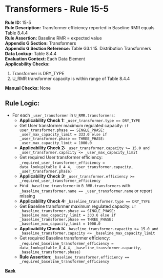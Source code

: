 # Transformers - Rule 15-5
**Rule ID:** 15-5  
**Rule Description:** Transformer efficiency reported in Baseline RMR equals Table 8.4.4  
**Rule Assertion:** Baseline RMR = expected value  
**Appendix G Section:** Transformers  
**Appendix G Section Reference:**  Table G3.1 15. Distribution Transformers  
**Data Lookup:** Table 8.4.4  
**Evaluation Context:**  Each Data Element  
**Applicability Checks:**
1. Transformer is DRY_TYPE
2. U_RMR transformer capacity is within range of Table 8.4.4  

**Manual Checks:** None  

## Rule Logic:
- For each `_user_transformer` in `U_RMR.transformers`:
    - **Applicability Check 1:** `_user_transformer.type == DRY_TYPE`  
    - Get User transformer maximum regulated capacity: `if user_transformer.phase == SINGLE_PHASE: _user_max_capacity_limit = 333.0 else if _user_transformer.phase == THREE_PHASE: _user_max_capacity_limit = 1000.0`  
    - **Applicability Check 2:** `_user_transformer.capacity >= 15.0 and _user_transformer.capacity <= _user_max_capacity_limit`
    - Get required User transformer efficiency: `_required_user_transformer_efficiency = data_lookup(table_8_4_4, _user_transformer.capacity, _user_transformer.phase)`
    - **Applicability Check 3:** `_user_transformer.efficiency >= _required_user_transformer_efficiency`
    - Find `_baseline_transformer` in `B_RMR.transformers` with `_baseline_transformer.name == _user_transformer.name` or report missing
    - **Applicability Check 4:** `_baseline_transformer.type == DRY_TYPE`
    - Get Baseline transformer maximum regulated capacity: `if _baseline_transformer.phase == SINGLE_PHASE: _baseline_max_capacity_limit = 333.0 else if _baseline_transformer.phase == THREE_PHASE: _baseline_max_capacity_limit = 1000.0`
    - **Applicability Check 5:** `_baseline_transformer.capacity >= 15.0 and _baseline_transformer.capacity <= _baseline_max_capacity_limit`
    - Get required Baseline transformer efficiency: `_required_baseline_transformer_efficiency = data_lookup(table_8_4_4, _baseline_transformer.capacity, _baseline_transformer.phase)`
    - **Rule Assertion:** `_baseline_transformer.efficiency == _required_baseline_transformer_efficiency`

**[Back](../_toc.md)**
